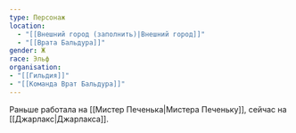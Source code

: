 ```yaml
---
type: Персонаж
location:
  - "[[Внешний город (заполнить)|Внешний город]]"
  - "[[Врата Бальдура]]"
gender: Ж
race: Эльф
organisation: 
- "[[Гильдия]]"
- "[[Команда Врат Бальдура]]"
---
```

Раньше работала на [[Мистер Печенька|Мистера Печеньку]], сейчас на [[Джарлакс|Джарлакса]].